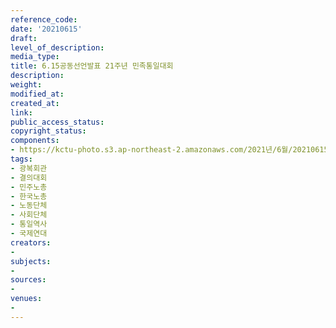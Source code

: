 ```yaml
---
reference_code: 
date: '20210615'
draft: 
level_of_description: 
media_type: 
title: 6.15공동선언발표 21주년 민족통일대회
description: 
weight: 
modified_at: 
created_at: 
link: 
public_access_status: 
copyright_status: 
components:
- https://kctu-photo.s3.ap-northeast-2.amazonaws.com/2021년/6월/20210615-6.15공동선언발표+21주년+민족통일대회_광복회관_결의대회_민주노총_한국노총_노동단체_사회단체_통일역사_국제연대/_1D20280.jpg
tags:
- 광복회관
- 결의대회
- 민주노총
- 한국노총
- 노동단체
- 사회단체
- 통일역사
- 국제연대
creators:
- 
subjects:
- 
sources:
- 
venues:
- 
---
```

